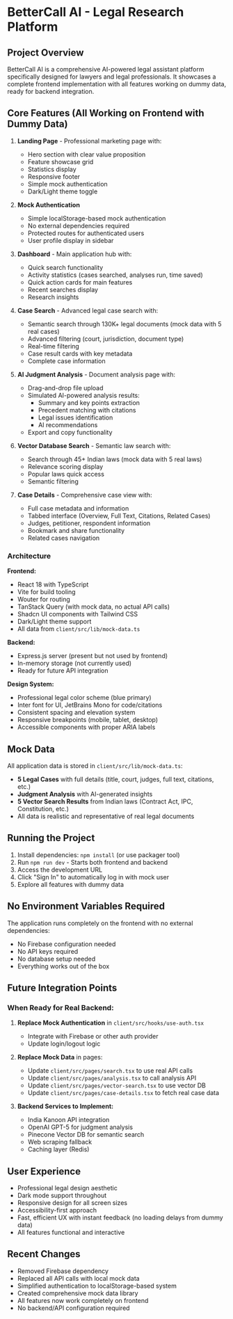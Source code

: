 # BetterCall AI - Legal Research Platform

## Project Overview

BetterCall AI is a comprehensive AI-powered legal assistant platform specifically designed for lawyers and legal professionals. It showcases a complete frontend implementation with all features working on dummy data, ready for backend integration.

## Core Features (All Working on Frontend with Dummy Data)

1. **Landing Page** - Professional marketing page with:
   - Hero section with clear value proposition
   - Feature showcase grid
   - Statistics display
   - Responsive footer
   - Simple mock authentication
   - Dark/Light theme toggle

2. **Mock Authentication**
   - Simple localStorage-based mock authentication
   - No external dependencies required
   - Protected routes for authenticated users
   - User profile display in sidebar

3. **Dashboard** - Main application hub with:
   - Quick search functionality
   - Activity statistics (cases searched, analyses run, time saved)
   - Quick action cards for main features
   - Recent searches display
   - Research insights

4. **Case Search** - Advanced legal case search with:
   - Semantic search through 130K+ legal documents (mock data with 5 real cases)
   - Advanced filtering (court, jurisdiction, document type)
   - Real-time filtering
   - Case result cards with key metadata
   - Complete case information

5. **AI Judgment Analysis** - Document analysis page with:
   - Drag-and-drop file upload
   - Simulated AI-powered analysis results:
     - Summary and key points extraction
     - Precedent matching with citations
     - Legal issues identification
     - AI recommendations
   - Export and copy functionality

6. **Vector Database Search** - Semantic law search with:
   - Search through 45+ Indian laws (mock data with 5 real laws)
   - Relevance scoring display
   - Popular laws quick access
   - Semantic filtering

7. **Case Details** - Comprehensive case view with:
   - Full case metadata and information
   - Tabbed interface (Overview, Full Text, Citations, Related Cases)
   - Judges, petitioner, respondent information
   - Bookmark and share functionality
   - Related cases navigation

### Architecture

**Frontend:**
- React 18 with TypeScript
- Vite for build tooling
- Wouter for routing
- TanStack Query (with mock data, no actual API calls)
- Shadcn UI components with Tailwind CSS
- Dark/Light theme support
- All data from `client/src/lib/mock-data.ts`

**Backend:**
- Express.js server (present but not used by frontend)
- In-memory storage (not currently used)
- Ready for future API integration

**Design System:**
- Professional legal color scheme (blue primary)
- Inter font for UI, JetBrains Mono for code/citations
- Consistent spacing and elevation system
- Responsive breakpoints (mobile, tablet, desktop)
- Accessible components with proper ARIA labels

## Mock Data

All application data is stored in `client/src/lib/mock-data.ts`:

- **5 Legal Cases** with full details (title, court, judges, full text, citations, etc.)
- **Judgment Analysis** with AI-generated insights
- **5 Vector Search Results** from Indian laws (Contract Act, IPC, Constitution, etc.)
- All data is realistic and representative of real legal documents

## Running the Project

1. Install dependencies: `npm install` (or use packager tool)
2. Run `npm run dev` - Starts both frontend and backend
3. Access the development URL
4. Click "Sign In" to automatically log in with mock user
5. Explore all features with dummy data

## No Environment Variables Required

The application runs completely on the frontend with no external dependencies:
- No Firebase configuration needed
- No API keys required
- No database setup needed
- Everything works out of the box

## Future Integration Points

### When Ready for Real Backend:

1. **Replace Mock Authentication** in `client/src/hooks/use-auth.tsx`
   - Integrate with Firebase or other auth provider
   - Update login/logout logic
   
2. **Replace Mock Data** in pages:
   - Update `client/src/pages/search.tsx` to use real API calls
   - Update `client/src/pages/analysis.tsx` to call analysis API
   - Update `client/src/pages/vector-search.tsx` to use vector DB
   - Update `client/src/pages/case-details.tsx` to fetch real case data

3. **Backend Services to Implement:**
   - India Kanoon API integration
   - OpenAI GPT-5 for judgment analysis
   - Pinecone Vector DB for semantic search
   - Web scraping fallback
   - Caching layer (Redis)

## User Experience

- Professional legal design aesthetic
- Dark mode support throughout
- Responsive design for all screen sizes
- Accessibility-first approach
- Fast, efficient UX with instant feedback (no loading delays from dummy data)
- All features functional and interactive

## Recent Changes

- Removed Firebase dependency
- Replaced all API calls with local mock data
- Simplified authentication to localStorage-based system
- Created comprehensive mock data library
- All features now work completely on frontend
- No backend/API configuration required
